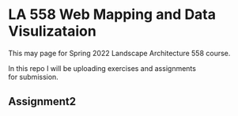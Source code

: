 # LA 558 Web Mapping and Data Visulizataion 
This may page for Spring 2022 Landscape Architecture 558 course.
  
In this repo I will be uploading exercises and assignments  
for submission.
<h2>Assignment2</h2>
